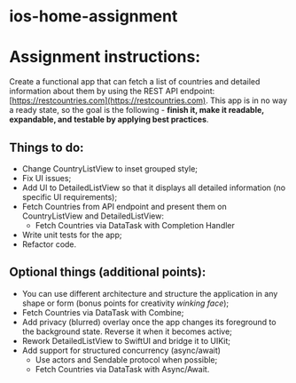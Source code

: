 # ios-home-assignment


# Assignment instructions:

Create a functional app that can fetch a list of countries and detailed information about them by using the REST API endpoint: [https://restcountries.com](https://restcountries.com). This app is in no way a ready state, so the goal is the following - **finish it, make it readable, expandable, and testable by applying best practices**.

## Things to do:

- Change CountryListView to inset grouped style;
- Fix UI issues;
- Add UI to DetailedListView so that it displays all detailed information (no specific UI requirements);
- Fetch Countries from API endpoint and present them on CountryListView and DetailedListView:
    - Fetch Countries via DataTask with Completion Handler
- Write unit tests for the app;
- Refactor code.

## Optional things (additional points):

- You can use different architecture and structure the application in any shape or form (bonus points for creativity *winking face*);
- Fetch Countries via DataTask with Combine;
- Add privacy (blurred) overlay once the app changes its foreground to the background state. Reverse it when it becomes active;
- Rework DetailedListView to SwiftUI and bridge it to UIKit;
- Add support for structured concurrency (async/await)
    - Use actors and Sendable protocol when possible;
    - Fetch Countries via DataTask with Async/Await.